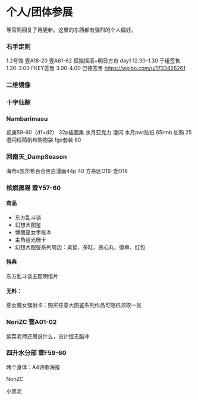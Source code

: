 # 个人/团体参展

等官网回复了再更新。这里的东西都有强烈的个人偏好。

### 右手定则

1.2号馆 壹A18-20 壹A61-62
孤独摇滚+明日方舟
day1 12.30-1.30 于组签售 1.30-3.00 FKEY签售 3.00-4.00 巴德签售
https://weibo.com/u/1733426261

### 二维镜像

### 十字仙踪

### Nambarimasu

贰庚59-60（d1+d2）
32p插画集 水月亚克力 澄闪 水月pvc贴纸 65rmb
加购 25 澄闪线稿帆布购物袋
fgo套装 80

### 回南天_DampSeason

海蒂x凯尔希百合黑白漫画44p 40
方舟区O16-壹O16

### 核燃黑猫 壹Y57-60

#### 商品

+ 东方乱斗谈
+ 幻想大图鉴
+ 博丽巫女手账本
+ 主角组光栅卡
+ 幻想大图鉴系列周边：桌垫、茶缸、恶心丸、徽章、红包

#### 特典

东方乱斗谈主题明信片

#### 无料：

巫女魔女镭射卡：购买任意大图鉴系列作品可随机领取一张

### NoriZC 壹A01-02

紫菜老师还用说什么，设计控无脑冲

### 四升水分部 壹F59-60

两个身体：A4诗歌海报

NoriZC

小黑泥
